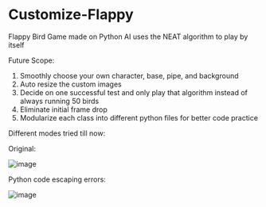 # Customize-Flappy

Flappy Bird Game made on Python
AI uses the NEAT algorithm to play by itself

Future Scope:
1. Smoothly choose your own character, base, pipe, and background
2. Auto resize the custom images
3. Decide on one successful test and only play that algorithm instead of always running 50 birds
4. Eliminate initial frame drop
5. Modularize each class into different python files for better code practice


Different modes tried till now:

Original:


![image](https://user-images.githubusercontent.com/84177184/207935683-93cfe5b5-4f74-45d2-80f1-0c005eda13d2.png)





Python code escaping errors:


![image](https://user-images.githubusercontent.com/84177184/207935327-3acd5351-f53b-4d77-85fb-15b9df83d110.png)


